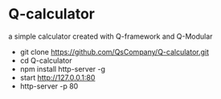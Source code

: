 # Q-calculator
a simple calculator created with Q-framework and Q-Modular 
- git clone https://github.com/QsCompany/Q-calculator.git
- cd Q-calculator
- npm install http-server -g
- start http://127.0.0.1:80
- http-server -p 80